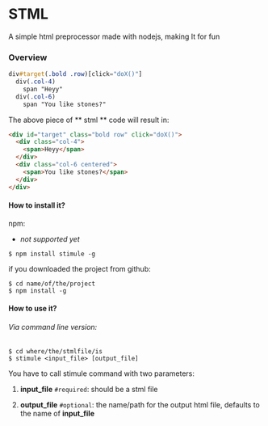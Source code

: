 # STML
A simple html preprocessor made with nodejs, making It for fun


### Overview

```sass
div#target(.bold .row)[click="doX()"]
  div(.col-4)
    span "Heyy"
  div(.col-6)
    span "You like stones?"
```
The above piece of ** stml ** code will result in:

```html
<div id="target" class="bold row" click="doX()">
  <div class="col-4">
    <span>Heyy</span>
  </div>
  <div class="col-6 centered">
    <span>You like stones?</span>
  </div>
</div>
```

#### How to install it?
npm:
* *not supported yet*
```shell
$ npm install stimule -g
```

if you downloaded the project from github:
```shell
$ cd name/of/the/project
$ npm install -g
```
#### How to use it?
###### Via command line version:
```shell
$ cd where/the/stmlfile/is
$ stimule <input_file> [output_file]
```
You have to call stimule command with two parameters:

1. **input_file**  `#required`: should be a stml file

2. **output_file**  `#optional`:  the name/path for the output html file, defaults to the name of **input_file**

